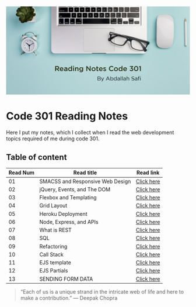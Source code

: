 ![notes](img/read301.png)

# Code 301 Reading Notes

Here I put my notes, which I collect when I read the web development topics required of me during code 301.

## Table of content

Read Num | Read title | Read link
------------ | ------------- | --------------
01 |  SMACSS and Responsive Web Design | [Click here](https://abdallahsafi.github.io/reading-notes-301/class-01)
02 |  jQuery, Events, and The DOM | [Click here](https://abdallahsafi.github.io/reading-notes-301/class-02)
03 |  Flexbox and Templating | [Click here](https://abdallahsafi.github.io/reading-notes-301/class-03)
04 |  Grid Layout | [Click here](https://abdallahsafi.github.io/reading-notes-301/class-04)
05 |  Heroku Deployment | [Click here](https://abdallahsafi.github.io/reading-notes-301/class-05)
06 |  Node, Express, and APIs | [Click here](https://abdallahsafi.github.io/reading-notes-301/class-06)
07 |  What is REST | [Click here](https://abdallahsafi.github.io/reading-notes-301/class-07)
08 |  SQL | [Click here](https://abdallahsafi.github.io/reading-notes-301/class-08)
09 |  Refactoring | [Click here](https://abdallahsafi.github.io/reading-notes-301/class-09)
10 | Call Stack | [Click here](https://abdallahsafi.github.io/reading-notes-301/class-10)
11 | EJS template | [Click here](https://abdallahsafi.github.io/reading-notes-301/class-11)
12 | EJS Partials | [Click here](https://abdallahsafi.github.io/reading-notes-301/class-12)
13 |SENDING FORM DATA | [Click here](https://abdallahsafi.github.io/reading-notes-301/class-13)
















> “Each of us is a unique strand in the intricate web of life and here to make a contribution.”
> ― Deepak Chopra


